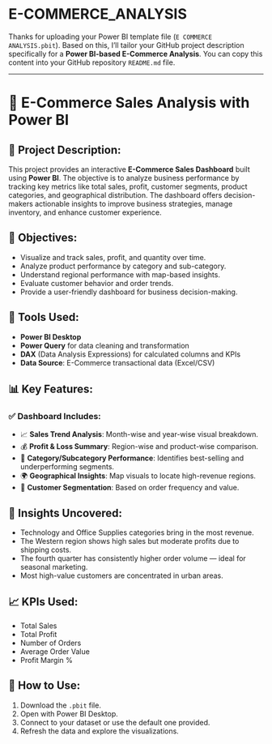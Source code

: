 # E-COMMERCE_ANALYSIS
Thanks for uploading your Power BI template file (`E COMMERCE ANALYSIS.pbit`). Based on this, I’ll tailor your GitHub project description specifically for a **Power BI-based E-Commerce Analysis**. You can copy this content into your GitHub repository `README.md` file.

---

# 🛒 E-Commerce Sales Analysis with Power BI

## 📄 Project Description:

This project provides an interactive **E-Commerce Sales Dashboard** built using **Power BI**. The objective is to analyze business performance by tracking key metrics like total sales, profit, customer segments, product categories, and geographical distribution. The dashboard offers decision-makers actionable insights to improve business strategies, manage inventory, and enhance customer experience.


## 🎯 Objectives:

* Visualize and track sales, profit, and quantity over time.
* Analyze product performance by category and sub-category.
* Understand regional performance with map-based insights.
* Evaluate customer behavior and order trends.
* Provide a user-friendly dashboard for business decision-making.


## 🧰 Tools Used:

* **Power BI Desktop**
* **Power Query** for data cleaning and transformation
* **DAX** (Data Analysis Expressions) for calculated columns and KPIs
* **Data Source**: E-Commerce transactional data (Excel/CSV)


## 📊 Key Features:

### ✅ Dashboard Includes:

* 📈 **Sales Trend Analysis**: Month-wise and year-wise visual breakdown.
* 💰 **Profit & Loss Summary**: Region-wise and product-wise comparison.
* 🧩 **Category/Subcategory Performance**: Identifies best-selling and underperforming segments.
* 🌍 **Geographical Insights**: Map visuals to locate high-revenue regions.
* 👥 **Customer Segmentation**: Based on order frequency and value.


## 🧠 Insights Uncovered:

* Technology and Office Supplies categories bring in the most revenue.
* The Western region shows high sales but moderate profits due to shipping costs.
* The fourth quarter has consistently higher order volume — ideal for seasonal marketing.
* Most high-value customers are concentrated in urban areas.
  

## 📈 KPIs Used:

* Total Sales
* Total Profit
* Number of Orders
* Average Order Value
* Profit Margin %



## 🚀 How to Use:

1. Download the `.pbit` file.
2. Open with Power BI Desktop.
3. Connect to your dataset or use the default one provided.
4. Refresh the data and explore the visualizations.

